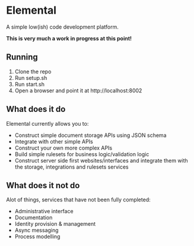 # Elemental

A simple low(ish) code development platform.

**This is very much a work in progress at this point!**

## Running

1. Clone the repo
2. Run setup.sh
3. Run start.sh
4. Open a browser and point it at http://localhost:8002

## What does it do

Elemental currently allows you to:

* Construct simple document storage APIs using JSON schema
* Integrate with other simple APIs
* Construct your own more complex APIs
* Build simple rulesets for business logic/validation logic
* Construct server side first websites/interfaces and integrate them with the storage, integrations and rulesets services

## What does it not do

Alot of things, services that have not been fully completed:

* Administrative interface
* Documentation
* Identity provision & management
* Async messaging
* Process modelling